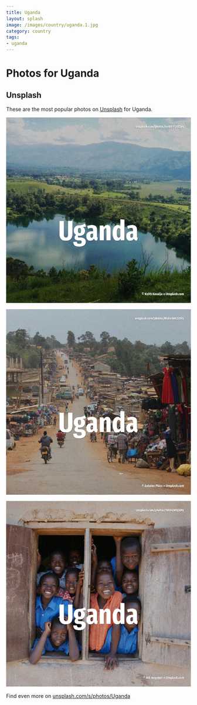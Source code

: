 ```yaml
---
title: Uganda
layout: splash
image: /images/country/uganda.1.jpg
category: country
tags:
- uganda
---
```

# Photos for Uganda

## Unsplash

These are the most popular photos on [Unsplash](https://unsplash.com) for Uganda.

![Uganda](/images/country/uganda.1.jpg)

![Uganda](/images/country/uganda.2.jpg)

![Uganda](/images/country/uganda.3.jpg)

Find even more on [unsplash.com/s/photos/Uganda](https://unsplash.com/s/photos/Uganda)